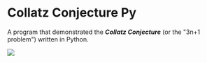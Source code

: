 # Collatz Conjecture Py
A program that demonstrated the ***Collatz Conjecture*** (or the "3n+1 problem") written in Python.

![](https://i.imgur.com/pcvzBs6.png)

